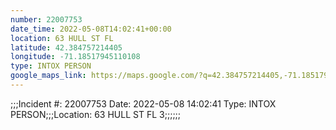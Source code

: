 ```yaml
---
number: 22007753
date_time: 2022-05-08T14:02:41+00:00
location: 63 HULL ST FL 
latitude: 42.384757214405
longitude: -71.18517945110108
type: INTOX PERSON
google_maps_link: https://maps.google.com/?q=42.384757214405,-71.18517945110108
---
```


;;;Incident #: 22007753   Date: 2022-05-08 14:02:41   Type: INTOX PERSON;;;Location: 63 HULL ST FL 3;;;;;;
